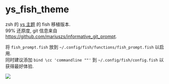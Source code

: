 # ys_fish_theme

zsh 的 [ys 主题](https://github.com/ohmyzsh/ohmyzsh/blob/master/themes/ys.zsh-theme) 的 fish 移植版本.  
99% 还原度, git 信息来自 https://github.com/mariuszs/informative_git_prompt.  

将 `fish_prompt.fish` 放到 `~/.config/fish/functions/fish_prompt.fish` 以启用.  
同时建议添加 `bind \cc 'commandline ""'` 到 `~/.config/fish/config.fish` 以获得最好体验.  

![](https://i.loli.net/2020/08/19/4tZgviGmr3xhWw1.png)

